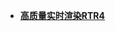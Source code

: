 - [**高质量实时渲染RTR4**](Resources/RTR4-CN/RTR4-CN/)

<!-- 如果新增文章需要在
1. 该文件中新增条目
2. Resources目录新增文件夹
3. Links.md新增链接 -->